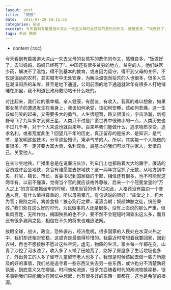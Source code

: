 ```yaml
---
layout: post
title:  "随感"
date:   2015-07-29 10:15:55
categories: 杂谈
excerpt: 今天看到有篇报道大凉山一失去父母的女孩写的悲伤的作文，感慨良多，“饭做好了，去叫妈妈，妈妈已经死了”。中国还有很多贫穷的地方，贫穷的人，他们缺医少药，解决不了温饱，得不到基本的教育，或者因为留守，得不到父母的关怀。不仅是偏远的农村，其实城市中无处安身，为解决温饱而拾荒的人也很多，很多人住在潮湿闷热的车库，甚至是地下通道，公司前面的地下通道就常年有很多人打地铺睡在那里，我不知道民政局救助站干什么吃的……
tags: 杂谈 随感
---
```


* content
{:toc}

今天看到有篇报道大凉山一失去父母的女孩写的悲伤的作文，感慨良多，“饭做好了，去叫妈妈，妈妈已经死了”。中国还有很多贫穷的地方，贫穷的人，他们缺医少药，解决不了温饱，得不到基本的教育，或者因为留守，得不到父母的关怀。不仅是偏远的农村，其实城市中无处安身，为解决温饱而拾荒的人也很多，很多人住在潮湿闷热的车库，甚至是地下通道，公司前面的地下通道就常年有很多人打地铺睡在那里，我不知道民政局救助站干什么吃的。

对比起来，我们过的很幸福，亲人健康，有朋友，有收入。我真的难以想象，如果那女孩子的遭遇发生在我身上，我该如何承受，该如何安睡，该如何悲痛，这一生该如何笑的起来，又需要多大的勇气。人生很短暂，路又很漫长，宇宙浩瀚，新视野号飞了九年多才到冥王星，人类只不过是广袤世界中很微小的一点，人类历史也不过几千年，对于个人来说也就百来年。百来年我们能做什么，追求物质享受，追求名利，或者荒度此生？回望几千年的历史，真正留存的是技术，是知识，是气节，是发明这些技术，分享这些知识，秉承气节的人。所以，其实每一个人能做的事很多，不一定非要大富大贵，名利双收，最基本的我们可以守护家人，爱惜自己，关爱他人。

在长沙坐地铁，广播里总是在说廉洁长沙，列车门上也都贴着大大的廉字，廉洁的官员或许会坐地铁，贪官有谁愿意去挤地铁？这一两年贪官抓了无数，从地方到中央，村官，镇长，市长，省委书记到国家级的干部，相信还有很多，也不可能就这两年有。以前不懂事，觉得当个官的就应该格外尊敬，后来一个个冠冕堂皇的“万人之上”的贪官被抓坐牢的时候，想来当官的也不过如此，人格还没有路边一个普通人高，有什么值得尊重的，所以毋需卑亢。有句话说的很好：“庙堂之上，朽木为官；殿陛之间，禽兽食禄！狼心狗行之辈，滚滚当朝；奴颜婢膝之徒，纷纷秉政。”我们处在这么好的时代，为民做事的人还是很多，没有上面说的那么严重，但鱼肉百姓，无所作为，祸国殃民的也不少，要不然不会短短时间查出这么多，而且还有很多漏网之鱼，相信在不久的将来也难逃法网。

放眼全球，战火，政变，恐怖袭击，经济危机，很多国家的人民处在水深火热之中，我们却还相对安稳，这或许是最值得珍惜的。我最近时常想着我要回家，回到农村，再也不愿接触不愿过这些空洞，虚无，物质的生活。家乡每一年都在变，山青了沙挖了河水浊了，收入多了人懒了田地荒了，路好了房屋多了生活垃圾也多了，外出务工的人多了留守儿童留守老人也多了。我想是时候该回去做一些力所能及的好的事情，我们总是追寻着一些东西又失去另一些东西，或许也分不清楚孰轻孰重，到底意义又在哪里。时间匆匆流逝，很多东西随着时代的潮流物换星移，很多事物我们只能偶尔在回忆中想起，也有很多好的东西一直都在，这也是希望的根源。
